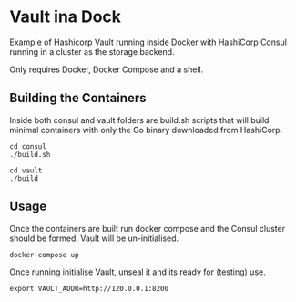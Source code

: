 Vault ina Dock
==============

Example of Hashicorp Vault running inside Docker with HashiCorp Consul running in a cluster as the storage backend.

Only requires Docker, Docker Compose and a shell.

Building the Containers
-----------------------

Inside both consul and vault folders are build.sh scripts that will build minimal containers with only the Go binary
downloaded from HashiCorp.

    cd consul
    ./build.sh
    
    cd vault
    ./build

Usage
-----

Once the containers are built run docker compose and the Consul cluster should be formed. Vault will be un-initialised. 

    docker-compose up

Once running initialise Vault, unseal it and its ready for (testing) use.

    export VAULT_ADDR=http://120.0.0.1:8200
    